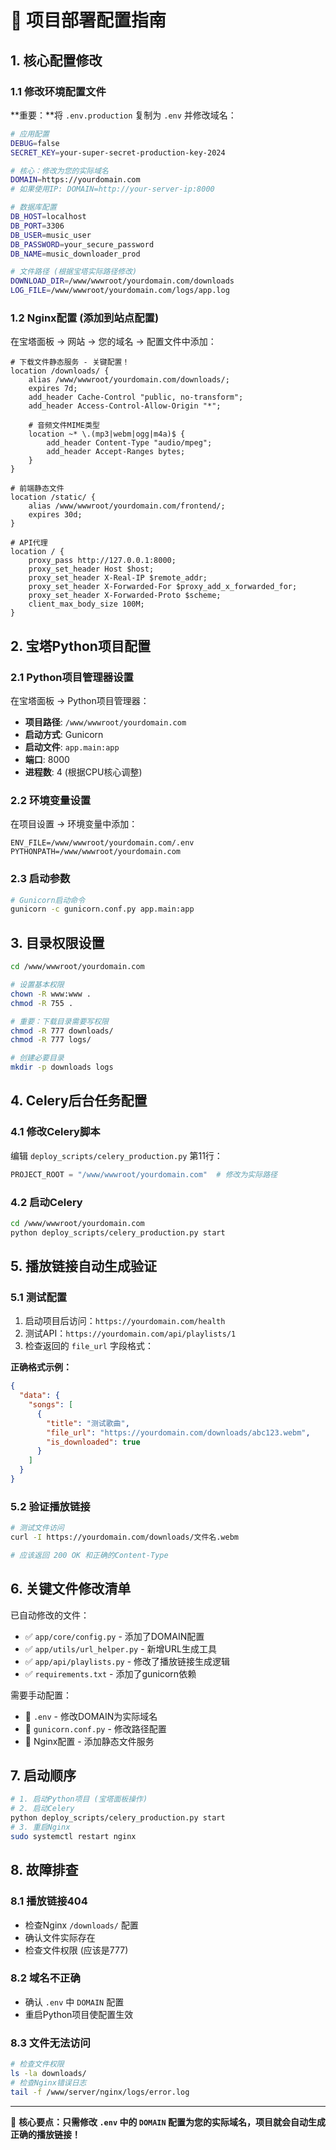 # 🚀 项目部署配置指南

## 1. 核心配置修改

### 1.1 修改环境配置文件

**重要：**将 `.env.production` 复制为 `.env` 并修改域名：

```bash
# 应用配置
DEBUG=false
SECRET_KEY=your-super-secret-production-key-2024

# 核心：修改为您的实际域名
DOMAIN=https://yourdomain.com
# 如果使用IP: DOMAIN=http://your-server-ip:8000

# 数据库配置
DB_HOST=localhost
DB_PORT=3306
DB_USER=music_user
DB_PASSWORD=your_secure_password
DB_NAME=music_downloader_prod

# 文件路径 (根据宝塔实际路径修改)
DOWNLOAD_DIR=/www/wwwroot/yourdomain.com/downloads
LOG_FILE=/www/wwwroot/yourdomain.com/logs/app.log
```

### 1.2 Nginx配置 (添加到站点配置)

在宝塔面板 -> 网站 -> 您的域名 -> 配置文件中添加：

```nginx
# 下载文件静态服务 - 关键配置！
location /downloads/ {
    alias /www/wwwroot/yourdomain.com/downloads/;
    expires 7d;
    add_header Cache-Control "public, no-transform";
    add_header Access-Control-Allow-Origin "*";
    
    # 音频文件MIME类型
    location ~* \.(mp3|webm|ogg|m4a)$ {
        add_header Content-Type "audio/mpeg";
        add_header Accept-Ranges bytes;
    }
}

# 前端静态文件
location /static/ {
    alias /www/wwwroot/yourdomain.com/frontend/;
    expires 30d;
}

# API代理
location / {
    proxy_pass http://127.0.0.1:8000;
    proxy_set_header Host $host;
    proxy_set_header X-Real-IP $remote_addr;
    proxy_set_header X-Forwarded-For $proxy_add_x_forwarded_for;
    proxy_set_header X-Forwarded-Proto $scheme;
    client_max_body_size 100M;
}
```

## 2. 宝塔Python项目配置

### 2.1 Python项目管理器设置

在宝塔面板 -> Python项目管理器：

- **项目路径**: `/www/wwwroot/yourdomain.com`
- **启动方式**: Gunicorn
- **启动文件**: `app.main:app`
- **端口**: 8000
- **进程数**: 4 (根据CPU核心调整)

### 2.2 环境变量设置

在项目设置 -> 环境变量中添加：
```
ENV_FILE=/www/wwwroot/yourdomain.com/.env
PYTHONPATH=/www/wwwroot/yourdomain.com
```

### 2.3 启动参数

```bash
# Gunicorn启动命令
gunicorn -c gunicorn.conf.py app.main:app
```

## 3. 目录权限设置

```bash
cd /www/wwwroot/yourdomain.com

# 设置基本权限
chown -R www:www .
chmod -R 755 .

# 重要：下载目录需要写权限
chmod -R 777 downloads/
chmod -R 777 logs/

# 创建必要目录
mkdir -p downloads logs
```

## 4. Celery后台任务配置

### 4.1 修改Celery脚本

编辑 `deploy_scripts/celery_production.py` 第11行：
```python
PROJECT_ROOT = "/www/wwwroot/yourdomain.com"  # 修改为实际路径
```

### 4.2 启动Celery

```bash
cd /www/wwwroot/yourdomain.com
python deploy_scripts/celery_production.py start
```

## 5. 播放链接自动生成验证

### 5.1 测试配置

1. 启动项目后访问：`https://yourdomain.com/health`
2. 测试API：`https://yourdomain.com/api/playlists/1`
3. 检查返回的 `file_url` 字段格式：

**正确格式示例：**
```json
{
  "data": {
    "songs": [
      {
        "title": "测试歌曲",
        "file_url": "https://yourdomain.com/downloads/abc123.webm",
        "is_downloaded": true
      }
    ]
  }
}
```

### 5.2 验证播放链接

```bash
# 测试文件访问
curl -I https://yourdomain.com/downloads/文件名.webm

# 应该返回 200 OK 和正确的Content-Type
```

## 6. 关键文件修改清单

已自动修改的文件：
- ✅ `app/core/config.py` - 添加了DOMAIN配置
- ✅ `app/utils/url_helper.py` - 新增URL生成工具
- ✅ `app/api/playlists.py` - 修改了播放链接生成逻辑
- ✅ `requirements.txt` - 添加了gunicorn依赖

需要手动配置：
- 🔧 `.env` - 修改DOMAIN为实际域名
- 🔧 `gunicorn.conf.py` - 修改路径配置
- 🔧 Nginx配置 - 添加静态文件服务

## 7. 启动顺序

```bash
# 1. 启动Python项目 (宝塔面板操作)
# 2. 启动Celery
python deploy_scripts/celery_production.py start
# 3. 重启Nginx
sudo systemctl restart nginx
```

## 8. 故障排查

### 8.1 播放链接404
- 检查Nginx `/downloads/` 配置
- 确认文件实际存在
- 检查文件权限 (应该是777)

### 8.2 域名不正确
- 确认 `.env` 中 `DOMAIN` 配置
- 重启Python项目使配置生效

### 8.3 文件无法访问
```bash
# 检查文件权限
ls -la downloads/
# 检查Nginx错误日志
tail -f /www/server/nginx/logs/error.log
```

---

🎯 **核心要点：只需修改 `.env` 中的 `DOMAIN` 配置为您的实际域名，项目就会自动生成正确的播放链接！**